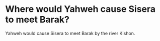 # Where would Yahweh cause Sisera to meet Barak?

Yahweh would cause Sisera to meet Barak by the river Kishon.

